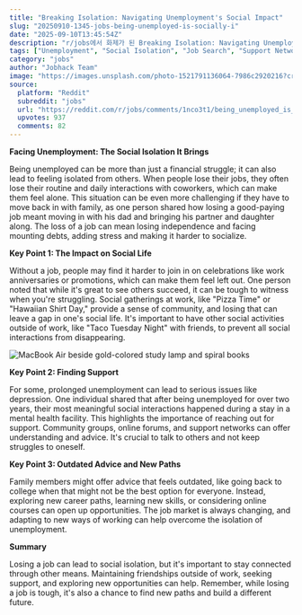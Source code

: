 ```yaml
---
title: "Breaking Isolation: Navigating Unemployment's Social Impact"
slug: "20250910-1345-jobs-being-unemployed-is-socially-i"
date: "2025-09-10T13:45:54Z"
description: "r/jobs에서 화제가 된 Breaking Isolation: Navigating Unemployment's Social Impact에 대한 깊이 있는 분석과 인사이트"
tags: ["Unemployment", "Social Isolation", "Job Search", "Support Networks"]
category: "jobs"
author: "Jobhack Team"
image: "https://images.unsplash.com/photo-1521791136064-7986c2920216?crop=entropy&cs=tinysrgb&fit=max&fm=jpg&ixid=M3w3OTU0NDF8MHwxfHNlYXJjaHwxM3x8am9iJTIwc2VhcmNofGVufDF8MHx8fDE3NTc1MTE5Mzl8MA&ixlib=rb-4.1.0&q=80&w=1080"
source:
  platform: "Reddit"
  subreddit: "jobs"
  url: "https://reddit.com/r/jobs/comments/1nco3t1/being_unemployed_is_socially_isolating/"
  upvotes: 937
  comments: 82
---
```


**Facing Unemployment: The Social Isolation It Brings**

Being unemployed can be more than just a financial struggle; it can also lead to feeling isolated from others. When people lose their jobs, they often lose their routine and daily interactions with coworkers, which can make them feel alone. This situation can be even more challenging if they have to move back in with family, as one person shared how losing a good-paying job meant moving in with his dad and bringing his partner and daughter along. The loss of a job can mean losing independence and facing mounting debts, adding stress and making it harder to socialize.

**Key Point 1: The Impact on Social Life**

Without a job, people may find it harder to join in on celebrations like work anniversaries or promotions, which can make them feel left out. One person noted that while it's great to see others succeed, it can be tough to witness when you're struggling. Social gatherings at work, like "Pizza Time" or "Hawaiian Shirt Day," provide a sense of community, and losing that can leave a gap in one's social life. It's important to have other social activities outside of work, like "Taco Tuesday Night" with friends, to prevent all social interactions from disappearing.

![MacBook Air beside gold-colored study lamp and spiral books](https://images.unsplash.com/photo-1505330622279-bf7d7fc918f4?crop=entropy&cs=tinysrgb&fit=max&fm=jpg&ixid=M3w3OTU0NDF8MHwxfHNlYXJjaHw0MXx8Y2FyZWVyfGVufDF8MHx8fDE3NTc1MTE5Mzl8MA&ixlib=rb-4.1.0&q=80&w=1080)

**Key Point 2: Finding Support**

For some, prolonged unemployment can lead to serious issues like depression. One individual shared that after being unemployed for over two years, their most meaningful social interactions happened during a stay in a mental health facility. This highlights the importance of reaching out for support. Community groups, online forums, and support networks can offer understanding and advice. It's crucial to talk to others and not keep struggles to oneself.

**Key Point 3: Outdated Advice and New Paths**

Family members might offer advice that feels outdated, like going back to college when that might not be the best option for everyone. Instead, exploring new career paths, learning new skills, or considering online courses can open up opportunities. The job market is always changing, and adapting to new ways of working can help overcome the isolation of unemployment.

**Summary**

Losing a job can lead to social isolation, but it's important to stay connected through other means. Maintaining friendships outside of work, seeking support, and exploring new opportunities can help. Remember, while losing a job is tough, it's also a chance to find new paths and build a different future.